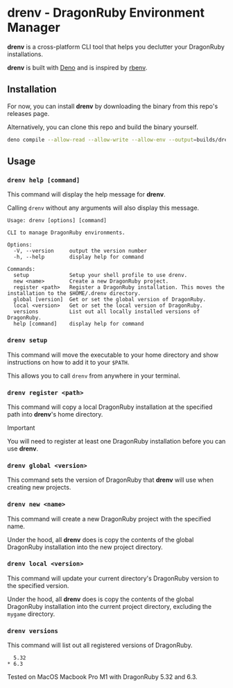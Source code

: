 # drenv - DragonRuby Environment Manager

**drenv** is a cross-platform CLI tool that helps you declutter your DragonRuby
installations.

**drenv** is built with [Deno](https://deno.com) and is inspired by
[rbenv](https://rbenv.org).

## Installation

For now, you can install **drenv** by downloading the binary from this repo's
releases page.

Alternatively, you can clone this repo and build the binary yourself.

```sh
deno compile --allow-read --allow-write --allow-env --output=builds/drenv --target=aarch64-apple-darwin main.ts
```

## Usage

### `drenv help [command]`

This command will display the help message for **drenv**.

Calling `drenv` without any arguments will also display this message.

```
Usage: drenv [options] [command]

CLI to manage DragonRuby environments.

Options:
  -V, --version     output the version number
  -h, --help        display help for command

Commands:
  setup             Setup your shell profile to use drenv.
  new <name>        Create a new DragonRuby project.
  register <path>   Register a DragonRuby installation. This moves the installation to the $HOME/.drenv directory.
  global [version]  Get or set the global version of DragonRuby.
  local <version>   Get or set the local version of DragonRuby.
  versions          List out all locally installed versions of DragonRuby.
  help [command]    display help for command
```

### `drenv setup`

This command will move the executable to your home directory and show instructions on how to add it to your `$PATH`.

This allows you to call `drenv` from anywhere in your terminal.

### `drenv register <path>`

This command will copy a local DragonRuby installation at the specified path
into **drenv**'s home directory.

> [!IMPORTANT]
> You will need to register at least one DragonRuby installation before you can
> use **drenv**.

### `drenv global <version>`

This command sets the version of DragonRuby that **drenv** will use when
creating new projects.

### `drenv new <name>`

This command will create a new DragonRuby project with the specified name.

Under the hood, all **drenv** does is copy the contents of the global DragonRuby
installation into the new project directory.

### `drenv local <version>`

This command will update your current directory's DragonRuby version to the specified version.

Under the hood, all **drenv** does is copy the contents of the global DragonRuby
installation into the current project directory, excluding the `mygame` directory.

### `drenv versions`

This command will list out all registered versions of DragonRuby.

```
  5.32
* 6.3
```

Tested on MacOS Macbook Pro M1 with DragonRuby 5.32 and 6.3.
